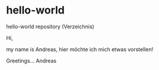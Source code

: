 # hello-world
hello-world repository (Verzeichnis)

Hi,

my name is Andreas, hier möchte ich mich etwas vorstellen!

Greetings...
Andreas
